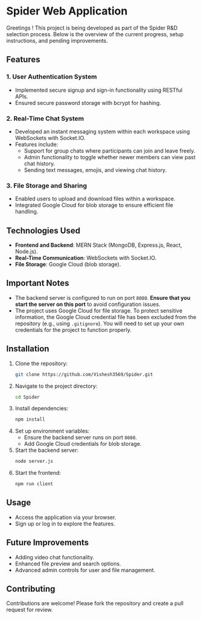 
# **Spider Web Application**

Greetings !
This project is being developed as part of the Spider R&D selection process. Below is the overview of the current progress, setup instructions, and pending improvements.


## Features

### 1. User Authentication System
- Implemented secure signup and sign-in functionality using RESTful APIs.
- Ensured secure password storage with bcrypt for hashing.

### 2. Real-Time Chat System
- Developed an instant messaging system within each workspace using WebSockets with Socket.IO.
- Features include:
  - Support for group chats where participants can join and leave freely.
  - Admin functionality to toggle whether newer members can view past chat history.
  - Sending text messages, emojis, and viewing chat history.

### 3. File Storage and Sharing
- Enabled users to upload and download files within a workspace.
- Integrated Google Cloud for blob storage to ensure efficient file handling.

## Technologies Used
- **Frontend and Backend**: MERN Stack (MongoDB, Express.js, React, Node.js).
- **Real-Time Communication**: WebSockets with Socket.IO.
- **File Storage**: Google Cloud (blob storage).

## Important Notes
- The backend server is configured to run on port `8080`. **Ensure that you start the server on this port** to avoid configuration issues.
- The project uses Google Cloud for file storage. To protect sensitive information, the Google Cloud credential file has been excluded from the repository (e.g., using `.gitignore`). You will need to set up your own credentials for the project to function properly.

## Installation
1. Clone the repository:
   ```bash
   git clone https://github.com/Vishesh3569/Spider.git
   ```
2. Navigate to the project directory:
   ```bash
   cd Spider
   ```
3. Install dependencies:
   ```bash
   npm install
   ```
4. Set up environment variables:
   - Ensure the backend server runs on port `8080`.
   - Add Google Cloud credentials for blob storage.
5. Start the backend server:
   ```bash
   node server.js
   ```
6. Start the frontend:
   ```bash
   npm run client
   ```

## Usage
- Access the application via your browser.
- Sign up or log in to explore the features.

## Future Improvements
- Adding video chat functionality.
- Enhanced file preview and search options.
- Advanced admin controls for user and file management.

## Contributing
Contributions are welcome! Please fork the repository and create a pull request for review.






